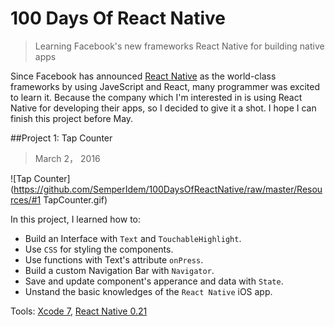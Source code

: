 # 100 Days Of React Native
> Learning Facebook's new frameworks React Native for building native apps




Since Facebook has announced [React Native](http://facebook.github.io/react-native/) as the world-class frameworks by using JaveScript and React, many programmer was excited to learn it. Because the company which I'm interested in is using React Native for developing their apps, so I decided to give it a shot. I hope I can finish this project before May.



##Project 1: Tap Counter

> March 2， 2016

![Tap Counter](https://github.com/SemperIdem/100DaysOfReactNative/raw/master/Resources/#1 TapCounter.gif)

In this project, I learned how to:

* Build an Interface with `Text` and `TouchableHighlight`.
* Use `CSS` for styling the components.
* Use functions with Text's attribute `onPress`.
* Build a custom Navigation Bar with `Navigator`.
* Save and update component's apperance and data with `State`.
* Unstand the basic knowledges of the `React Native` iOS app.

Tools: [Xcode 7](https://developer.apple.com/xcode/), [React Native 0.21](http://facebook.github.io/react-native/)